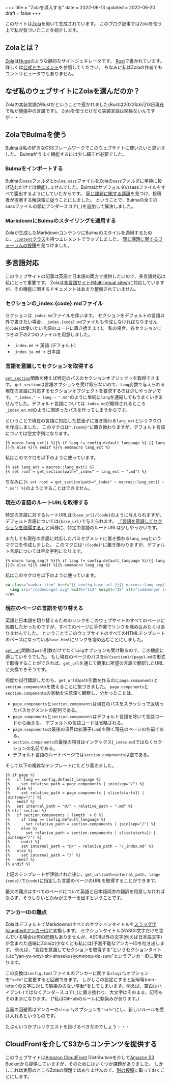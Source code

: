+++
title = "Zolaを導入する"
date = 2022-06-13
updated = 2022-06-20
draft = false
+++

このサイトは[Zola](https://www.getzola.org)を用いて生成されています。
このブログ記事ではZolaを使う上で私が気づいたことを紹介します。

<!-- more -->

## Zolaとは？

[Zola](https://www.getzola.org)は[Hugo](https://gohugo.io)のような静的なサイトジェネレータです。
[Rust](https://www.rust-lang.org)で書かれています。
詳しくは[公式ドキュメント](https://www.getzola.org/documentation/getting-started/overview/)を参照してください。
ちなみに私はZolaの作者でもコントリビュータでもありません。

## なぜ私のウェブサイトにZolaを選んだのか？

Zolaの実装言語がRustだということで惹かれました(Rustは2022年6月13日現在で私が勉強中の言語です)。
Zolaを使うだけなら実装言語は関係ないんですが・・・

## ZolaでBulmaを使う

[Bulma](https://bulma.io)は私の好きなCSSフレームワークでこのウェブサイトに使いたいと思いました。
Bulmaがうまく機能するには少し細工が必要でした。

### Bulmaをインポートする

Bulmaの`sass`フォルダと`bulma.sass`ファイルをZolaの`sass`フォルダに単純に投げ込むだけでは機能しませんでした。Bulmaはサブフォルダのsassファイルをすべて露出するようにしていたからです。
[同じ課題に関する議論](https://github.com/getzola/zola/issues/431)を見つけ、投稿者が提案する解決策に従うことにしました。
ということで、Bulmaの全てのsassファイルの頭にアンダースコア(`_`)を追加して解決しました。

### MarkdownにBulmaのスタイリングを適用する

Zolaが生成したMarkdownコンテンツにBulmaのスタイルを適用するために、[`.content`クラス](https://bulma.io/documentation/elements/content/)を持つエレメントでラップしました。
[同じ課題に関するフォーラムの投稿](https://zola.discourse.group/t/how-to-style-html-generated-from-markdown/868)を見つけました。

## 多言語対応

このウェブサイトの記事は英語と日本語の両方で提供したいので、多言語対応は私にとって重要です。
Zolaは[多言語サイト(Multilingual sites)](https://www.getzola.org/documentation/content/multilingual/)に対応していますが、その機能に関するドキュメントはあまり整備されていません。

### セクションの_index.{code}.mdファイル

セクションは`_index.md`ファイルを伴います。
セクションをデフォルトの言語以外で書きたい場合、`_index.{code}.md`ファイルも作成しなければなりません(`{code}`は使いたい言語のコードに置き換えます)。
私の場合、各セクションにつき以下の2つのファイルを用意しました。
- `_index.md` &rightarrow; 英語 (デフォルト)
- `_index.ja.md` &rightarrow; 日本語

### 言語を意識してセクションを取得する

[`get_section`](https://www.getzola.org/documentation/templates/overview/#get-section)関数を使えば特定のパスのセクションオブジェクトを取得できます。
`get_section`は言語オプションを受け取らないので、`lang`変数で与えられる現在の言語に対応するセクションオブジェクトを要求するのは少しやっかいです。
`"_index." ~ lang ~ ".md"`のように単純に`lang`を連結してもうまくいきませんでした。デフォルト言語については`_index.md`が期待されるところ`_index.en.md`のように間違ったパスを作ってしまうからです。

ということで現在の言語に対応した拡張子に置き換わる`lang_ext`というマクロを作成しました。
このマクロは`".{code}"`に置き換わりますが、デフォルト言語については空文字列になります。

```
{% macro lang_ext() %}{% if lang != config.default_language %}.{{ lang }}{% else %}{% endif %}{% endmacro lang_ext %}
```

私はこのマクロを以下のように使っています。

```
{% set lang_ext = macros::lang_ext() %}
{% set root = get_section(path="_index" ~ lang_ext ~ ".md") %}
```

ちなみに`{% set root = get_section(path="_index" ~ macros::lang_ext() ~ ".md") %}`のようにすることはできません。

### 現在の言語のルートURLを取得する

特定の言語に対するルートURLは`{base_url}/{code}`のように与えられますが、デフォルト言語については`{base_url}`で与えられます。
[「言語を意識してセクションを取得する」](#言語を意識してセクションを取得する)と同様に、特定の言語のルートURLは少しやっかいです。

またしても現在の言語に対応したパスセグメントに置き換わる`lang_seg`というマクロを作成しました。
このマクロは`"/{code}"`に置き換わりますが、デフォルト言語については空文字列になります。

```
{% macro lang_seg() %}{% if lang != config.default_language %}/{{ lang }}{% else %}{% endif %}{% endmacro lang_seg %}
```

私はこのマクロを以下のように使っています。

```html
<a class="navbar-item" href="{{ config.base_url }}{{ macros::lang_seg() }}">
  <img src="/codemonger.svg" width="112" height="28" alt="codemonger logo">
</a>
```

### 現在のページの言語を切り替える

英語と日本語を切り替えるためのリンクをこのウェブサイトのすべてのページに設置したかったのですが、すべてのページに手作業でリンクを埋め込みたくはありませんでした。
ということでこのウェブサイトのすべてのHTMLテンプレートのベースになっている`base.html`にリンクを埋め込むことにしました。

[`get_url`](https://www.getzola.org/documentation/templates/overview/#get-url)関数は`path`引数だけでなく`lang`オプションも受け取るので、この機能に適していそうでした。
もし現在のページのパスを`@/{section}/{page}.md`の形式で取得することができれば、`get_url`を通じて簡単に所望の言語で翻訳したURLと交換できそうです。

何度か試行錯誤したのち、`get_url`の`path`引数を作るのに`page.components`と`section.components`を使えることに気づきました。
`page.components`と`section.components`の挙動を注意深く観察し、分かったことは、
- `page.components`と`section.components`は現在のパスをスラッシュで区切ったパスセグメントの配列である。
- `page.components`と`section.components`はデフォルト言語を除いて言語コードから始まる。
  デフォルトの言語コードは省略される。
- `page.components`の最後の項目は拡張子(`.md`)を除く現在のページの名前である。
- `section.components`の最後の項目はインデックス(`_index.md`)ではなくセクションの名前である。
- デフォルト言語のルートページでは`section.components`は空である。

そして以下の複雑なテンプレートにたどり着きました。

```
{% if page %}
{%   if lang == config.default_language %}
{%     set relative_path = page.components | join(sep="/") %}
{%   else %}
{%     set relative_path = page.components | slice(start=1) | join(sep="/") %}
{%   endif %}
{%   set internal_path = "@/" ~ relative_path ~ ".md" %}
{% elif section %}
{%   if section.components | length  > 0 %}
{%     if lang == config.default_language %}
{%       set relative_path = section.components | join(sep="/") %}
{%     else %}
{%       set relative_path = section.components | slice(start=1) | join(sep="/") %}
{%     endif %}
{%     set internal_path = "@/" ~ relative_path ~ "/_index.md" %}
{%   else %}
{%     set internal_path = "/" %}
{%   endif %}
{% endif %}
```

上記のテンプレートが評価された後に、`get_url(path=internal_path, lang={code})`で`{code}`に指定した言語のページのURLを取得することができます。

最大の難点はすべてのページについて英語と日本語両方の翻訳を用意しなければならず、そうしないとZolaがエラーを出すということです。

### アンカーIDの難点

ZolaはデフォルトでMarkdownのすべてのセクションタイトルを[スラッグ化(slugified)アンカーID](https://www.getzola.org/documentation/getting-started/configuration/#slugification-strategies)に変換します。
セクションタイトルがASCII文字だけを含んでいる場合は何の問題もありませんが、ASCII以外の文字(例えば日本語文字)が含まれた途端にZolaは(少なくとも私には)予測不能なアンカーIDを吐き出します。
例えば、"言語を意識してセクションを取得する"というセクションタイトルは"yan-yu-woyi-shi-sitesekusiyonwoqu-de-suru"というアンカーIDに変わります。

この変換は`config.toml`ファイルのアンカーに関する`slugify`オプションを`"safe"`に変更すると回避できます。
しかしこの設定にすると記号等(non-letter)の文字に対して馴染みのない挙動\*をしてしまいます。例えば、空白はハイフン(`-`)ではなくアンダースコア(`_`)に置き換わり、大文字はそのまま、記号もそのままになります。
(\*私はGitHubのルールに馴染みがあります。)

当面の回避策はアンカーの`slugify`オプションを`"safe"`にし、新しいルールを受け入れるというものです。

たぶんいつかプルリクエストを投げるべきなのでしょう・・・

## CloudFrontを介してS3からコンテンツを提供する

このウェブサイトは[Amazon CloudFront](https://docs.aws.amazon.com/AmazonCloudFront/latest/DeveloperGuide/Introduction.html) Distributionを介して[Amazon S3](https://docs.aws.amazon.com/AmazonS3/latest/userguide/Welcome.html) Bucketから提供していますが、そのためにはいくつか課題がありました。
しかしこれは実際のところZolaの課題ではありませんので、[別の投稿](/ja/blog/0002-serving-contents-from-s3-via-cloudfront)に取っておくことにします。